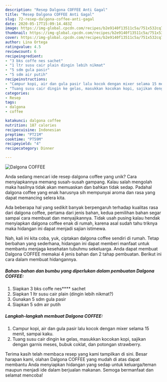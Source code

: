 ```yaml
---
description: "Resep Dalgona COFFEE Anti Gagal"
title: "Resep Dalgona COFFEE Anti Gagal"
slug: 72-resep-dalgona-coffee-anti-gagal
date: 2020-05-17T15:09:14.483Z
image: https://img-global.cpcdn.com/recipes/b2e9140f13511c5a/751x532cq70/dalgona-coffee-foto-resep-utama.jpg
thumbnail: https://img-global.cpcdn.com/recipes/b2e9140f13511c5a/751x532cq70/dalgona-coffee-foto-resep-utama.jpg
cover: https://img-global.cpcdn.com/recipes/b2e9140f13511c5a/751x532cq70/dalgona-coffee-foto-resep-utama.jpg
author: Lina Ortega
ratingvalue: 4.5
reviewcount: 6
recipeingredient:
- "3 bks coffe nes sachet"
- "1 ltr susu cair plain dingin lebih nikmat"
- "5 sdm gula pasir"
- "5 sdm air putih"
recipeinstructions:
- "Campur kopi, air dan gula pasir lalu kocok dengan mixer selama 15 menit, sampai kaku."
- "Tuang susu cair dingin ke gelas, masukkan kocokan kopi, sajikan dengan garnis meses, bubuk coklat, dan potongan strawberry."
categories:
- Resep
tags:
- dalgona
- coffee

katakunci: dalgona coffee 
nutrition: 187 calories
recipecuisine: Indonesian
preptime: "PT21M"
cooktime: "PT59M"
recipeyield: "4"
recipecategory: Dinner

---
```



![Dalgona COFFEE](https://img-global.cpcdn.com/recipes/b2e9140f13511c5a/751x532cq70/dalgona-coffee-foto-resep-utama.jpg)

Anda sedang mencari ide resep dalgona coffee yang unik? Cara menyiapkannya memang susah-susah gampang. Kalau salah mengolah maka hasilnya tidak akan memuaskan dan bahkan tidak sedap. Padahal dalgona coffee yang enak harusnya sih mempunyai aroma dan rasa yang dapat memancing selera kita.



Ada beberapa hal yang sedikit banyak berpengaruh terhadap kualitas rasa dari dalgona coffee, pertama dari jenis bahan, kedua pemilihan bahan segar sampai cara membuat dan menyajikannya. Tidak usah pusing kalau hendak menyiapkan dalgona coffee enak di rumah, karena asal sudah tahu triknya maka hidangan ini dapat menjadi sajian istimewa.


Nah, kali ini kita coba, yuk, ciptakan dalgona coffee sendiri di rumah. Tetap berbahan yang sederhana, hidangan ini dapat memberi manfaat untuk membantu menjaga kesehatan tubuhmu sekeluarga. Anda dapat membuat Dalgona COFFEE memakai 4 jenis bahan dan 2 tahap pembuatan. Berikut ini cara dalam membuat hidangannya.

<!--inarticleads1-->

##### Bahan-bahan dan bumbu yang diperlukan dalam pembuatan Dalgona COFFEE:

1. Siapkan 3 bks coffe nes**** sachet
1. Siapkan 1 ltr susu cair plain (dingin lebih nikmat?)
1. Gunakan 5 sdm gula pasir
1. Siapkan 5 sdm air putih




<!--inarticleads2-->

##### Langkah-langkah membuat Dalgona COFFEE:

1. Campur kopi, air dan gula pasir lalu kocok dengan mixer selama 15 menit, sampai kaku.
1. Tuang susu cair dingin ke gelas, masukkan kocokan kopi, sajikan dengan garnis meses, bubuk coklat, dan potongan strawberry.




Terima kasih telah membaca resep yang kami tampilkan di sini. Besar harapan kami, olahan Dalgona COFFEE yang mudah di atas dapat membantu Anda menyiapkan hidangan yang sedap untuk keluarga/teman maupun menjadi ide dalam berjualan makanan. Semoga bermanfaat dan selamat mencoba!
